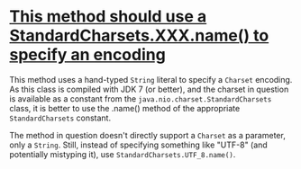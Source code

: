 # [This method should use a StandardCharsets.XXX.name() to specify an encoding](http://fb-contrib.sourceforge.net/bugdescriptions.html#CSI_CHAR_SET_ISSUES_USE_STANDARD_CHARSET_NAME)

This method uses a hand-typed `String` literal to specify a `Charset` encoding. As this class is compiled
    		with JDK 7 (or better), and the charset in question is available as a constant from the
    		`java.nio.charset.StandardCharsets` class, it is better to use the .name() method of the appropriate
    		`StandardCharsets` constant.

The method in question doesn't directly support a `Charset` as a parameter, only a `String`.
			Still, instead of specifying something like "UTF-8" (and potentially mistyping it), use `StandardCharsets.UTF_8.name()`.